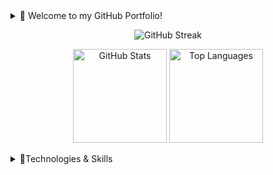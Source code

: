 <details>
  <summary>👋 Welcome to my GitHub Portfolio!</summary>
  <p>
    I am a passionate software developer with 
    <strong>over 3.5 years of experience</strong> coding in various languages and frameworks, 
    honed through my studies and project work at <strong>IT Step Academy</strong>. This journey has given me 
    hands-on experience in building applications across multiple platforms, from console and web to full-stack solutions.
  </p>
</details>
<p align="center">
  <img src="https://github-readme-streak-stats.herokuapp.com?user=zabavb&theme=github-dark-blue&hide_border=true&background=0D1117" alt="GitHub Streak" />
  <p align="center">
    <img src="https://github-readme-stats.vercel.app/api?username=zabavb&show_icons=true&theme=github_dark" alt="GitHub Stats" height="150" />
    <img src="https://github-readme-stats.vercel.app/api/top-langs/?username=zabavb&layout=compact&theme=github_dark" alt="Top Languages" height="150" />
  <p>
</p>

<details>
  <summary>🔧Technologies & Skills</summary>
  <h4>.NET</h4>
  <a href="https://dotnet.microsoft.com/"><img src="https://img.shields.io/badge/.NET-512BD4?logo=.net&logoColor=white" alt=".NET"></a>
  <a href="https://dotnet.microsoft.com/apps/aspnet/mvc"><img src="https://img.shields.io/badge/ASP.NET_MVC-512BD4?logo=.net&logoColor=white" alt="ASP.NET MVC"></a>
  <a href="https://learn.microsoft.com/en-us/ef/"><img src="https://img.shields.io/badge/Entity_Framework-512BD4?logo=.net&logoColor=white" alt="Entity Framework"></a>
  <a href="https://learn.microsoft.com/en-us/dotnet/desktop/winforms/"><img src="https://img.shields.io/badge/WinForms-512BD4?logo=windows&logoColor=white" alt="WinForms"></a>
  <a href="https://learn.microsoft.com/en-us/dotnet/desktop/wpf/"><img src="https://img.shields.io/badge/WPF-512BD4?logo=windows&logoColor=white" alt="WPF"></a>
  <a href="https://learn.microsoft.com/en-us/dotnet/framework/data/adonet/"><img src="https://img.shields.io/badge/ADO.NET-512BD4?logo=.net&logoColor=white" alt="ADO.NET"></a>

  <h4>JavaScript</h4>
  <a href="https://jquery.com/"><img src="https://img.shields.io/badge/jQuery-0769AD?logo=jquery&logoColor=white" alt="jQuery"></a>
  <a href="https://nodejs.org/"><img src="https://img.shields.io/badge/Node.js-339933?logo=nodedotjs&logoColor=white" alt="Node.js"></a>
  <a href="https://reactnative.dev/"><img src="https://img.shields.io/badge/React_Native-61DAFB?logo=react&logoColor=black" alt="React Native"></a>

  <h4>JDK</h4>
  <a href="https://www.oracle.com/java/"><img src="https://img.shields.io/badge/Java-007396?logo=java&logoColor=white" alt="Java"></a>
  <a href="https://spring.io/projects/spring-boot"><img src="https://img.shields.io/badge/Spring_Boot-6DB33F?logo=spring&logoColor=white" alt="Spring Boot"></a>
  <a href="https://jakarta.ee/"><img src="https://img.shields.io/badge/Jakarta_EE-007396?logo=java&logoColor=white" alt="Jakarta EE"></a>
  <a href="https://www.oracle.com/java/technologies/jdbc.html"><img src="https://img.shields.io/badge/JDBC-007396?logo=java&logoColor=white" alt="JDBC"></a>
  <a href="https://www.oracle.com/java/technologies/jspt.html"><img src="https://img.shields.io/badge/JSP-007396?logo=java&logoColor=white" alt="JSP"></a>
  <a href="https://hibernate.org/"><img src="https://img.shields.io/badge/Hibernate-59666C?logo=hibernate&logoColor=white" alt="Hibernate"></a>
  <a href="https://en.wikipedia.org/wiki/Data_access_object"><img src="https://img.shields.io/badge/DAO-007396?logo=java&logoColor=white" alt="DAO"></a>

  <h4>Databases & Cloud Storages</h4>
  <a href="https://www.microsoft.com/en-us/sql-server"><img src="https://img.shields.io/badge/MS_SQL_Server-CC2927?logo=microsoft-sql-server&logoColor=white" alt="MS SQL Server"></a>
  <a href="https://www.oracle.com/database/"><img src="https://img.shields.io/badge/Oracle_DB-F80000?logo=oracle&logoColor=white" alt="Oracle DB"></a>
  <a href="https://www.mongodb.com/"><img src="https://img.shields.io/badge/MongoDB-47A248?logo=mongodb&logoColor=white" alt="MongoDB"></a>
  <a href="https://azure.microsoft.com/en-us/services/storage/tables/"><img src="https://img.shields.io/badge/Azure_Tables-0078D4?logo=microsoft-azure&logoColor=white" alt="Azure Tables"></a>
  <a href="https://azure.microsoft.com/en-us/services/storage/blobs/"><img src="https://img.shields.io/badge/Azure_Blobs-0078D4?logo=microsoft-azure&logoColor=white" alt="Azure Blobs"></a>
  <a href="https://azure.microsoft.com/en-us/services/virtual-machines/"><img src="https://img.shields.io/badge/Azure_VM-0078D4?logo=microsoft-azure&logoColor=white" alt="Azure VM"></a>

  <h4>General Skills</h4>
  <a href="https://microservices.io/"><img src="https://img.shields.io/badge/Microservices-FF6F00?logo=microservices&logoColor=white" alt="Microservices"></a>
  <a href="https://ocelot.readthedocs.io/"><img src="https://img.shields.io/badge/Ocelot-FF6F00?logo=microservices&logoColor=white" alt="Ocelot"></a>
  <a href="https://developers.google.com/identity"><img src="https://img.shields.io/badge/Google_Auth-4285F4?logo=google&logoColor=white" alt="Google Auth"></a>
  <a href="https://jwt.io/"><img src="https://img.shields.io/badge/JWT-000000?logo=json-web-tokens&logoColor=white" alt="JWT"></a>
  <a href="https://developer.mozilla.org/en-US/docs/Web/HTTP/Cookies"><img src="https://img.shields.io/badge/Cookie_Auth-FF6F00?logo=cookie&logoColor=white" alt="Cookie Auth"></a>
  <a href="https://en.wikipedia.org/wiki/Create,_read,_update_and_delete"><img src="https://img.shields.io/badge/CRUD-28A745?logo=crud&logoColor=white" alt="CRUD"></a>
  <a href="https://learn.microsoft.com/en-us/dotnet/csharp/programming-guide/concepts/linq/"><img src="https://img.shields.io/badge/LINQ-512BD4?logo=.net&logoColor=white" alt="LINQ"></a>
  <a href="https://en.wikipedia.org/wiki/Anonymous_function"><img src="https://img.shields.io/badge/Lambda-512BD4?logo=.net&logoColor=white" alt="Lambda"></a>
  <a href="https://learn.microsoft.com/en-us/dotnet/csharp/programming-guide/concepts/async/"><img src="https://img.shields.io/badge/Async-512BD4?logo=.net&logoColor=white" alt="Async"></a>
  <a href="https://developer.mozilla.org/en-US/docs/Web/Guide/AJAX"><img src="https://img.shields.io/badge/Ajax-0769AD?logo=jquery&logoColor=white" alt="Ajax"></a>
</details>
